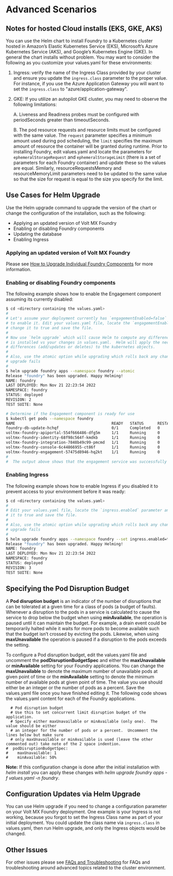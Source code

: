 # Advanced Scenarios

## Notes for hosted Cloud installs (EKS, GKE, AKS)

You can use the Helm chart to install Foundry to a Kubernetes cluster hosted in Amazon’s Elastic Kubernetes Service (EKS), Microsoft’s Azure Kubernetes Service (AKS), and Google’s Kubernetes Engine (GKE).  In general the chart installs without problem.  You may want to consider the following as you customize your values.yaml for these environments:

1. Ingress:  verify the name of the Ingress Class provided by your cluster and ensure you update the `ingress.class` parameter to the proper value.  For instance, if you use the Azure Application Gateway you will want to set the `ingress.class` to "azure/application-gateway".

2. GKE:  If you utilize an autopilot GKE cluster, you may need to observe the following limitations:

    A. Liveness and Readiness probes must be configured with periodSeconds greater than timeoutSeconds.

    B. The pod resource requests and resource limits must be configured with the same value. The `request` parameter specifies a minimum amount used during pod scheduling, the `limit` specifies the maximum amount of resource the container will be granted during runtime.  Prior to installing Foundry, edit values.yaml and locate the parameters for `ephemeralStorageRequest` and `ephemeralStorageLimit` (there is a set of parameters for each Foundry container) and update these so the values are equal.  Similarly, resourceRequestsMemory and resourceMemoryLimit parameters need to be updated to the same value so that the size for request is equal to the size you specify for the limit.

## Use Cases for Helm Upgrade

Use the Helm upgrade command to upgrade the version of the chart or change the configuration of the installation, such as the following:

* Applying an updated version of Volt MX Foundry
* Enabling or disabling Foundry components
* Updating the database
* Enabling Ingress

### Applying an updated version of Volt MX Foundry

Please see [How to Upgrade Individual Foundry Components](Installing_Containers_With_Helm_PostInstallation#how-to-upgrade-individual-foundry-components) for more information.

### Enabling or disabling Foundry components

The following example shows how to enable the Engagement component assuming its currently disabled:

```bash
$ cd <directory containing the values.yaml>
#
# Let's assume your deployment currently has `engagementEnabled=false` and you now want
# to enable it. Edit your values.yaml file, locate the `engagementEnabled` parameter and
# change it to true and save the file.
#
# Now use `helm upgrade` which will cause Helm to compute any differences between what
# is installed vs your changes in values.yaml.  Helm will apply the necessary
# differences (add/updates or deletes) to the kubernetes objects.
#
# Also, use the atomic option while upgrading which rolls back any changes if the
# upgrade fails
#
$ helm upgrade foundry apps --namespace foundry --atomic
Release "foundry" has been upgraded. Happy Helming!
NAME: foundry
LAST DEPLOYED: Mon Nov 21 22:23:54 2022
NAMESPACE: foundry
STATUS: deployed
REVISION: 2
TEST SUITE: None

# Determine if the Engagement component is ready for use
$ kubectl get pods --namespace foundry
NAME                                          READY   STATUS      RESTARTS   AGE
foundry-db-update-hchqf                       0/1     Completed   0          3h35m
voltmx-foundry-apiportal-554f666486-dfg5m     1/1     Running     0          3h35m
voltmx-foundry-identity-68f98c564f-kmdkb      1/1     Running     0          3h35m
voltmx-foundry-integration-7848b49c99-pmcmd   1/1     Running     0          3h35m
voltmx-foundry-console-6c44866955-ct86f       1/1     Running     0          3h35m
voltmx-foundry-engagement-57475d8946-hq2kt    1/1     Running     0          71s
#
#  The output above shows that the engagement service was successfully started and is ready.
```

### Enabling Ingress

The following example shows how to enable Ingress if you disabled it to prevent access to your environment before it was ready:

```bash
$ cd <directory containing the values.yaml>
#
# Edit your values.yaml file, locate the `ingress.enabled` parameter and change
# it to true and save the file.
#
# Also, use the atomic option while upgrading which rolls back any changes if the
# upgrade fails
#
$ helm upgrade foundry apps --namespace foundry --set ingress.enabled=true --atomic
Release "foundry" has been upgraded. Happy Helming!
NAME: foundry
LAST DEPLOYED: Mon Nov 21 22:23:54 2022
NAMESPACE: foundry
STATUS: deployed
REVISION: 3
TEST SUITE: None

```

## Specifying the Pod Disruption Budget

A **Pod disruption budget** is an indicator of the number of disruptions that can be tolerated at a given time for a class of pods (a budget of faults). Whenever a disruption to the pods in a service is calculated to cause the service to drop below the budget when using **minAvailable**, the operation is paused until it can maintain the budget. For example, a drain event could be temporarily halted while it waits for more pods to become available such that the budget isn’t crossed by evicting the pods. Likewise, when using **maxUnavailable** the operation is paused if a disruption to the pods exceeds the setting.

To configure a Pod disruption budget, edit the values.yaml file and uncomment the **podDisruptionBudgetSpec** and either the **maxUnavailable** or **minAvailable** setting for your Foundry applications.
You can change the **maxUnavailable** to denote the maximum number of unavailable pods at given point of time
or the **minAvailable** setting to denote the minimum number of available pods at given point of time. The value you use should either be an integer or the number of pods as a percent. Save the values.yaml file once you have finished editing it. The following code shows the values.yaml content for each of the Foundry applications.

```
  # Pod disruption budget
  # Use this to set concurrent limit disruption budget of the application.
  # Specify either maxUnavailable or minAvailable (only one).  The value should be either
  # an integer for the number of pods or a percent.  Uncomment the lines below but make sure
  # only maxUnavailable or minAvailable is used (leave the other commented out) take note of the 2 space indention.
#  podDisruptionBudgetSpec:
#    maxUnavailable: 1
#    minAvailable: 50%
```
**Note:** If this configuration change is done after the initial installation with *helm install* you can apply these changes with *helm upgrade foundry apps -f values.yaml -n foundry*.


## Configuration Updates via Helm Upgrade

You can use Helm upgrade if you need to change a configuration parameter on your Volt MX Foundry deployment. One example is your Ingress is not working, because you forgot to set the Ingress Class name as part of your initial deployment. You could update the class name via `ingress.class` in values.yaml, then run Helm upgrade, and only the Ingress objects would be changed.

## Other Issues

For other issues please see
[FAQs and Troubleshooting](../../../Foundry/voltmxfoundry_containers_solution_on-prem/Content/Containers_Solution_FAQs_and_Troubleshooting.md#faqs-and-troubleshooting) for FAQs and troubleshooting around advanced topics related to the cluster environment.
